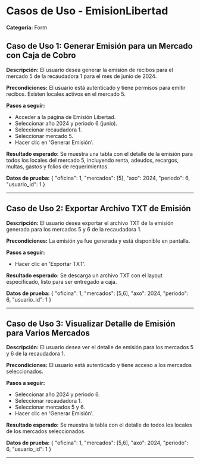 # Casos de Uso - EmisionLibertad

**Categoría:** Form

## Caso de Uso 1: Generar Emisión para un Mercado con Caja de Cobro

**Descripción:** El usuario desea generar la emisión de recibos para el mercado 5 de la recaudadora 1 para el mes de junio de 2024.

**Precondiciones:**
El usuario está autenticado y tiene permisos para emitir recibos. Existen locales activos en el mercado 5.

**Pasos a seguir:**
- Acceder a la página de Emisión Libertad.
- Seleccionar año 2024 y periodo 6 (junio).
- Seleccionar recaudadora 1.
- Seleccionar mercado 5.
- Hacer clic en 'Generar Emisión'.

**Resultado esperado:**
Se muestra una tabla con el detalle de la emisión para todos los locales del mercado 5, incluyendo renta, adeudos, recargos, multas, gastos y folios de requerimientos.

**Datos de prueba:**
{ "oficina": 1, "mercados": [5], "axo": 2024, "periodo": 6, "usuario_id": 1 }

---

## Caso de Uso 2: Exportar Archivo TXT de Emisión

**Descripción:** El usuario desea exportar el archivo TXT de la emisión generada para los mercados 5 y 6 de la recaudadora 1.

**Precondiciones:**
La emisión ya fue generada y está disponible en pantalla.

**Pasos a seguir:**
- Hacer clic en 'Exportar TXT'.

**Resultado esperado:**
Se descarga un archivo TXT con el layout especificado, listo para ser entregado a caja.

**Datos de prueba:**
{ "oficina": 1, "mercados": [5,6], "axo": 2024, "periodo": 6, "usuario_id": 1 }

---

## Caso de Uso 3: Visualizar Detalle de Emisión para Varios Mercados

**Descripción:** El usuario desea ver el detalle de emisión para los mercados 5 y 6 de la recaudadora 1.

**Precondiciones:**
El usuario está autenticado y tiene acceso a los mercados seleccionados.

**Pasos a seguir:**
- Seleccionar año 2024 y periodo 6.
- Seleccionar recaudadora 1.
- Seleccionar mercados 5 y 6.
- Hacer clic en 'Generar Emisión'.

**Resultado esperado:**
Se muestra la tabla con el detalle de todos los locales de los mercados seleccionados.

**Datos de prueba:**
{ "oficina": 1, "mercados": [5,6], "axo": 2024, "periodo": 6, "usuario_id": 1 }

---


